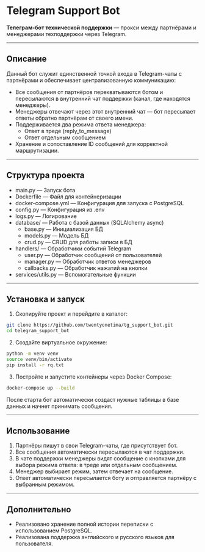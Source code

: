 # Telegram Support Bot

**Телеграм-бот технической поддержки** — прокси между партнёрами и менеджерами техподдержки через Telegram.

---

## Описание

Данный бот служит единственной точкой входа в Telegram-чаты с партнёрами и обеспечивает централизованную коммуникацию:

- Все сообщения от партнёров перехватываются ботом и пересылаются в внутренний чат поддержки (канал, где находятся менеджеры).
- Менеджеры отвечают через этот внутренний чат — бот пересылает ответы обратно партнёрам от своего имени.
- Поддерживается два режима ответа менеджера:
  - Ответ в треде (reply_to_message)
  - Ответ отдельным сообщением
- Хранение и сопоставление ID сообщений для корректной маршрутизации.

---

## Структура проекта

- main.py — Запуск бота
- Dockerfile — Файл для контейнеризации
- docker-compose.yml — Конфигурация для запуска с PostgreSQL
- config.py — Конфигурация из .env
- logs.py — Логирование
- database/ — Работа с базой данных (SQLAlchemy async)
  - base.py — Инициализация БД
  - models.py — Модель БД
  - crud.py — CRUD для работы записи в БД
- handlers/ — Обработчики событий Telegram
  - user.py — Обработчик сообщений от пользователей
  - manager.py — Обработчик ответов менеджеров
  - callbacks.py — Обработчик нажатий на кнопки
- services/utils.py — Вспомогательные функции

---

## Установка и запуск

1. Скопируйте проект и перейдите в каталог:

```bash
git clone https://github.com/twentyonetima/tg_support_bot.git
cd telegram_support_bot
```

2. Создайте виртуальное окружение:

```bash
python -m venv venv
source venv/bin/activate
pip install -r rq.txt
```

3. Постройте и запустите контейнеры через Docker Compose:

```bash
docker-compose up --build
```

После старта бот автоматически создаст нужные таблицы в базе данных и начнет принимать сообщения.

---

## Использование

1. Партнёры пишут в свои Telegram-чаты, где присутствует бот.
2. Все сообщения автоматически пересылаются в чат поддержки.
3. В чате поддержки менеджеры видят сообщение с кнопками для выбора режима ответа: в треде или отдельным сообщением.
4. Менеджер выбирает режим, затем отвечает на сообщение.
5. Ответ автоматически пересылается боту и отправляется партнёру с выбранным режимом.

---

## Дополнительно

- Реализовано хранение полной истории переписки с использованием PostgreSQL.
- Реализована поддержка английского и русского языков для пользователя.
